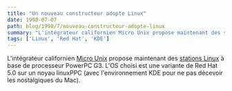 ```yaml
---
title: "Un nouveau constructeur adopte Linux"
date: 1998-07-07
path: blog/1998/7/nouveau-constructeur-adopte-linux
summary: "L'intégrateur californien Micro Unix propose maintenant des stations Linux à base de processeur PowerPC G3."
tags: ['Linux', 'Red Hat', 'KDE']
---
```


<P>
L'intégrateur californien <A HREF="http://www.microux.com/">Micro
Unix</A> propose maintenant des <A HREF="http://www.microux.com/linux.html">stations Linux</A> à base de
processeur PowerPC G3.  L'OS choisi est une variante de Red Hat 5.0 sur
un noyau linuxPPC (avec l'environnement KDE pour ne pas décevoir les
nostalgiques du Mac).
</P>


